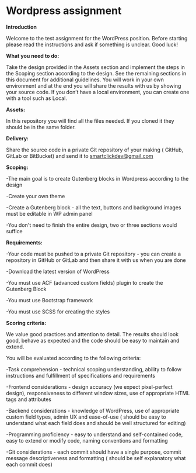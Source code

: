 # Wordpress assignment

**Introduction**

Welcome to the test assignment for the WordPress position. Before starting please read the instructions and ask if something is unclear.
Good luck!


**What you need to do:**

Take the design provided in the Assets section and implement the steps in the Scoping section according to the design. See the remaining sections in this document for additional guidelines.
You will work in your own environment and at the end you will share the results with us by showing your source code.
If you don’t have a local environment, you can create one with a tool such as Local.


**Assets:**

In this repository you will find all the files needed. If you cloned it they should be in the same folder.


**Delivery:**

Share the source code in a private Git repository of your making ( GitHub, GitLab or BitBucket) and send it to smartclickdev@gmail.com


**Scoping:**

-The main goal is to create Gutenberg blocks in Wordpress according to the design

-Create your own theme

-Create a Gutenberg block - all the text, buttons and background images must be editable in WP admin panel

-You don't need to finish the entire design, two or three sections would suffice


**Requirements:**

-Your code must be pushed to a private Git repository - you can create a repository in GitHub or GitLab and then share it with us when you are done

-Download the latest version of WordPress

-You must use ACF (advanced custom fields) plugin to create the Gutenberg Block

-You must use Bootstrap framework

-You must use SCSS for creating the styles


**Scoring criteria:**

We value good practices and attention to detail. The results should look good, behave as expected and the code should be easy to maintain and extend.

You will be evaluated according to the following criteria:

-Task comprehension - technical scoping understanding, ability to follow instructions and fulfillment of specifications and requirements

-Frontend considerations - design accuracy (we expect pixel-perfect design), responsiveness to different window sizes, use of appropriate HTML tags and attributes

-Backend considerations - knowledge of WordPress, use of appropriate custom field types, admin UX and ease-of-use ( should be easy to understand what each field does and should be well structured for editing)

-Programming proficiency - easy to understand and self-contained code, easy to extend or modify code, naming conventions and formatting

-Git considerations - each commit should have a single purpose, commit message descriptiveness and formatting ( should be self explanatory what each commit does)
